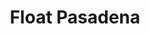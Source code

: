 ---
layout: place
title: "Float Pasadena"
permalink: /california/pasadena/float-pasadena.html
stateAbbr: CA
stateName: California
cityName: Pasadena
place_id: ChIJh0SGHV_DwoAR10qCbAdei0U
photos:
  - name: >-
      places/ChIJh0SGHV_DwoAR10qCbAdei0U/photos/AeeoHcJQSlCWMPH89UosthiiPl4mFvwTH-vW-FPaoptVgljizs17F3DlrP55F-BKE0wTohDkbaIUP67qHJvF5uR7SlrgJ07cY_vhdo4rR19LHlw_caVcOO_RjIC-Zv_1WwmDX8JTHbDDVw1nTw7NgRR3ywp5hN2Yh3T7Eh4V0ULtIW-HWuCsmMQeZNPUlfz9Wq1vUU76yGz3iWBo0jAttwqbN_1wDOh80yo9wxv7Z9tDwwlq5-pL8P1D2J-V7ChkU7pYTnrZriRR7nWV3gJ7IAu1UT1mBukUJGYQtTfCH8qj3OZT9w
    widthPx: 2048
    heightPx: 1371
    authorAttributions:
      - displayName: Float Pasadena
        uri: https://maps.google.com/maps/contrib/100209183537995035040
        photoUri: >-
          https://lh3.googleusercontent.com/a-/ALV-UjUPuLuk6OlAat5UkHMjRZ8k6X9Tz_2Jiz9HdoobQOuKkXs_rRg=s100-p-k-no-mo
    flagContentUri: >-
      https://www.google.com/local/imagery/report/?cb_client=maps_api_places.places_api&image_key=!1e10!2sAF1QipPS-2kR-qp9ZmTCkQveU575A3-insMTuereZ7Q5&hl=en-US
    googleMapsUri: >-
      https://www.google.com/maps/place//data=!3m4!1e2!3m2!1sAF1QipPS-2kR-qp9ZmTCkQveU575A3-insMTuereZ7Q5!2e10!4m2!3m1!1s0x80c2c35f1d864487:0x458b5e076c824ad7
  - name: >-
      places/ChIJh0SGHV_DwoAR10qCbAdei0U/photos/AeeoHcInw2G-OXU2tRw-AjxRvglYY4z7WRhiLiCNwf1zR43SS2cADesdl0tamKRcejslA6nCKPwpcUyHONrlLtCnSQv8g3JBxLYxvssY4ofmQ4riEjtUAn_7XDDOMEHjba1IZqVdhiQkjt3eNkaKVW1_l3wtZakddt4iyRhLifwS5-C4-h6UiBvtNpH9Lf43lR4Wek-Led38jqlg6BT1IE-OmhSIb89bQjLH4ih73qfFsvhAo9dFva1gHk4MrLGFNA-rw7wX4wNCJ0Br_zy5g5z3PzDsZ5YAYc8OuTRXCBK4YwT4yA
    widthPx: 2048
    heightPx: 1365
    authorAttributions:
      - displayName: Float Pasadena
        uri: https://maps.google.com/maps/contrib/100209183537995035040
        photoUri: >-
          https://lh3.googleusercontent.com/a-/ALV-UjUPuLuk6OlAat5UkHMjRZ8k6X9Tz_2Jiz9HdoobQOuKkXs_rRg=s100-p-k-no-mo
    flagContentUri: >-
      https://www.google.com/local/imagery/report/?cb_client=maps_api_places.places_api&image_key=!1e10!2sAF1QipNe6eFkwRkqIm5YCA_dLpngW1NAmywzY1nZlyty&hl=en-US
    googleMapsUri: >-
      https://www.google.com/maps/place//data=!3m4!1e2!3m2!1sAF1QipNe6eFkwRkqIm5YCA_dLpngW1NAmywzY1nZlyty!2e10!4m2!3m1!1s0x80c2c35f1d864487:0x458b5e076c824ad7
  - name: >-
      places/ChIJh0SGHV_DwoAR10qCbAdei0U/photos/AeeoHcIJF93Uaek6QkFO06qDdWCcuxJFnk9EKWXvbvNxTnTZI7HJ4gtn2E53Xvgia_JBEQxbPMdwrbSyLL2TZ-hUfr8drUWYj5jGmXFtwcqcTqYrqiT_S83KrShgfqzEP2Sn9Q_3q9m62SXUf3wmcgqSr1jvjabSWCE9luoX93xrSdZnTi5_eIqnlI4hkfVKsTxwN5RCkIHdY6K7qJOJO0uINZUoSb5r6-NkGi93pXdNm7GNaKq0GAVEAOAnYyeJ05vKXKZofjcGL6Jk4ZG8jgm2ltmFQusGLd-oxmvuGC04nq19NyRt4ch1hlI7YyvXdRHpyxmz8AmuEH0wNU5D89tZDGZ44WLLGVpK7UBY6BHQj8JrKIprrJF7QXNxhrJ37FP6OmqDkhyBU-Nja3la38Er4Q27jYEFR8sXa7O8LGQWnA6Grj5i
    widthPx: 3599
    heightPx: 4800
    authorAttributions:
      - displayName: Jason Lin
        uri: https://maps.google.com/maps/contrib/104353524709313134733
        photoUri: >-
          https://lh3.googleusercontent.com/a/ACg8ocKfX4ODrZJLf1l0nRHZdohcAtUgC232QRtAYsYmoArbDbMx8w=s100-p-k-no-mo
    flagContentUri: >-
      https://www.google.com/local/imagery/report/?cb_client=maps_api_places.places_api&image_key=!1e10!2sCIHM0ogKEICAgIDrj6aZ8wE&hl=en-US
    googleMapsUri: >-
      https://www.google.com/maps/place//data=!3m4!1e2!3m2!1sCIHM0ogKEICAgIDrj6aZ8wE!2e10!4m2!3m1!1s0x80c2c35f1d864487:0x458b5e076c824ad7
  - name: >-
      places/ChIJh0SGHV_DwoAR10qCbAdei0U/photos/AeeoHcItYHwVHbMvNahnhjYGSE41YthKrCIXbJzbTr6S_ZL8WX6c0maRUCMGFXF3SBdQGsN4-8bKXhEDGk7MgZbn0oGfuWVjeQzkhj4WtYUzEIGNNYHoWD9FLmbWfPAW4kOWx6N3ky7Mm9N1RxnrVTKh6UOIaJSLVSd0HJ19lyOXqQttdCec6MjZiwnRQcXPDikVxMVOEFLjNLNtHPBc5NPXTwcZlEm9NET6eHE7KUUIpzSygitPMPy-K6n0RrRsmk_gT5ouFDvmtGARkFxMTlyxhuOIwObTK69D0eUMR25pSfzSC0FFJ3RrQk2GLcV6u8-bWRv47Lnuy9HH03FqyoGwmAaMKQA89F2ttT772L6E3BlpMB2Osmqpl7VFdLXZIOftpsJZnnbqHUZxWaNIOd1-RKpptlHbA1ISS1TRmNK44fzM_w
    widthPx: 3599
    heightPx: 4800
    authorAttributions:
      - displayName: Jason Lin
        uri: https://maps.google.com/maps/contrib/104353524709313134733
        photoUri: >-
          https://lh3.googleusercontent.com/a/ACg8ocKfX4ODrZJLf1l0nRHZdohcAtUgC232QRtAYsYmoArbDbMx8w=s100-p-k-no-mo
    flagContentUri: >-
      https://www.google.com/local/imagery/report/?cb_client=maps_api_places.places_api&image_key=!1e10!2sCIHM0ogKEICAgIDrj6aZMw&hl=en-US
    googleMapsUri: >-
      https://www.google.com/maps/place//data=!3m4!1e2!3m2!1sCIHM0ogKEICAgIDrj6aZMw!2e10!4m2!3m1!1s0x80c2c35f1d864487:0x458b5e076c824ad7
  - name: >-
      places/ChIJh0SGHV_DwoAR10qCbAdei0U/photos/AeeoHcLAVTKoPQV0Bu281FbwZc3xNNO5bxEnRF5vQ5F2u0dJR55ThltFKaKRsZ3YPNnJGQxEtbyGJeXabCfih-8qrer3UY-GptlwQgHDx9jpUDBfpi83QTnW0iy8dbS7dp6NGt4Bgi81ZOfeepcv4aBJiflYYYH_i4AtPYeo6QW0KTsZNdfG6unEnlZuD2zSWzjAYJhT58WipmRFxuRHPEh-Hcv-UZ2-fO4cDV37MyP9rfk1aIdI9qQCkDBY7Xr1u6ymhocftNTaeAzsJzXXBB57Km05swTiauTkpMp2aWUHp86wDQ302gusUs08jmFT8i3LuS1qtHhs0LlRE9n7RgczvVfSE-l2GriF8xyC6cyu0TjSSxM43F8jj4x9A0hCdrQlwdTFIj8Xpw2ntNZOZnRyUVSDRskZ4PrP2eTz03KblfE
    widthPx: 3599
    heightPx: 4800
    authorAttributions:
      - displayName: Jason Lin
        uri: https://maps.google.com/maps/contrib/104353524709313134733
        photoUri: >-
          https://lh3.googleusercontent.com/a/ACg8ocKfX4ODrZJLf1l0nRHZdohcAtUgC232QRtAYsYmoArbDbMx8w=s100-p-k-no-mo
    flagContentUri: >-
      https://www.google.com/local/imagery/report/?cb_client=maps_api_places.places_api&image_key=!1e10!2sCIHM0ogKEICAgIDrj6a7Dw&hl=en-US
    googleMapsUri: >-
      https://www.google.com/maps/place//data=!3m4!1e2!3m2!1sCIHM0ogKEICAgIDrj6a7Dw!2e10!4m2!3m1!1s0x80c2c35f1d864487:0x458b5e076c824ad7
  - name: >-
      places/ChIJh0SGHV_DwoAR10qCbAdei0U/photos/AeeoHcIDsW35lj-aR2TTy-NttMnjoUp-0j6a7bSJpaOF34pKduUVSvR1tl86iOT1GDz9up0BMhzjHiPyppcDYwRmpRs8AR9tYRkV8bdzRTDrghdXrakzBS9KC3tcUp6IV3WFEQZA6Po5H6v8KBq4X7oUAgbxyg_ojh6NzouktDxZqpb0UYB0WuZ_FG2WcEF0tzVOFIRcujEjaNHqtxAkJSumTE0jT1bNV9yS0sqcFOUNHi8QzKmRy_3t6403AQSUo22-sjjXszO_wIywYuK5dXurCVxWTX_Yq38s5GkqDaYZxOAmEbOP7Gvw1Kw52lveEr7w_LcBy4gymopLaKVF_lqJ7aCwUAHqBkC3VW_r_-3KRu2-eCsLSJOcflZplRjryZ3ypqINfKPN9_UVZdSC6xSwK7RaRZlgnKo2ISdDw7iJlNNmQHc
    widthPx: 1033
    heightPx: 1372
    authorAttributions:
      - displayName: Carlo N.
        uri: https://maps.google.com/maps/contrib/101680887019881172299
        photoUri: >-
          https://lh3.googleusercontent.com/a-/ALV-UjU8Y9Xe8NXGEDSQtYrgdmgizh7sgcFuZAKLd8RusFf7W_wjqw96Cg=s100-p-k-no-mo
    flagContentUri: >-
      https://www.google.com/local/imagery/report/?cb_client=maps_api_places.places_api&image_key=!1e10!2sCIHM0ogKEICAgICfzrzAwAE&hl=en-US
    googleMapsUri: >-
      https://www.google.com/maps/place//data=!3m4!1e2!3m2!1sCIHM0ogKEICAgICfzrzAwAE!2e10!4m2!3m1!1s0x80c2c35f1d864487:0x458b5e076c824ad7
  - name: >-
      places/ChIJh0SGHV_DwoAR10qCbAdei0U/photos/AeeoHcI_Xp3UxK11Rg6-MVX1VbIMKvJpQNyNYJywEeB4kDcZvJ5nB7a3eN6ZKPKZumygm38Vvn58xfzSQhscsgKyCkKXv73Mtzv9q_tcyp9aG_Q5QZ50dQXe3t2u8SBXHkF4rahf-sHfRZFlpOQi_m1v1gcVsXENGrcpx0Yio0tsuBISC5MOBicEhdbV335eVdsNz64n3eBD672WQb5ESC_QUntPn_Xl7Yd4_e1UFNaPKx8H-qBAAlZvnFbSj8ccRQWxujeMRKEGc7QmBvgmHCTOtUVf_rZnetSStJ1oR7glM2l3-LU6PytOgZE-QRU5a-deRU8rGGnlcqiTnmjS5VugzbW4KiX6_vW8PUUWWdz9Ku1cYmi2tKTGIvftO3cl6omoS76Wt62YXCfrPRVPfgIEIsJbbQATFL2lYWNRrOGrvSq8Wko
    widthPx: 4032
    heightPx: 3024
    authorAttributions:
      - displayName: Susanna SS
        uri: https://maps.google.com/maps/contrib/108061464935798864805
        photoUri: >-
          https://lh3.googleusercontent.com/a/ACg8ocIAjOtaAF0hv85korHcFMnz3vfM-mAJ_UFlNXvhVys3tw5C2w=s100-p-k-no-mo
    flagContentUri: >-
      https://www.google.com/local/imagery/report/?cb_client=maps_api_places.places_api&image_key=!1e10!2sCIHM0ogKEICAgIDBqrG9kgE&hl=en-US
    googleMapsUri: >-
      https://www.google.com/maps/place//data=!3m4!1e2!3m2!1sCIHM0ogKEICAgIDBqrG9kgE!2e10!4m2!3m1!1s0x80c2c35f1d864487:0x458b5e076c824ad7
  - name: >-
      places/ChIJh0SGHV_DwoAR10qCbAdei0U/photos/AeeoHcJGEpe0uvOav2gSQlMj5_FlHNXyMWcxksPcBEhVbyOS-5lfjNlTJiEXNeIXYNUkX-IQKbtLRF215L0rkWRqKPhBYhIRddrK3K9qWedZcwFE_3ajceGYrDTxv5Rna0R3r4n2SF2dEUzXkcpnCn2C7x10CDYf2R1NhhzTbfBjPe7M3_e4A4uhN1UscjPyO4Y0NL90oVaOFWzW_1lMbH-gNMHHLdhfaI3zrOV-ODX7iR1t6OQ_8LHNSB58nFeFwjMQtIPaQb0iFZYddhpOR46MpF3JJhxsrAM8NJj9NcXcQPccSEojtXsqXcqu9jaiEq1PkyDQL1GZ6tNQ4nkVrpiTRDipBoJN-SrnMG12MFWg4dSA1LtyI2ZzPoxK4L2peszbpbUytKqm1nOawf1zf3Do9SWHjnydNNvOFK9cZj4t9OcQHQ
    widthPx: 3024
    heightPx: 3024
    authorAttributions:
      - displayName: Shang-Lin Chen
        uri: https://maps.google.com/maps/contrib/106265206715059423586
        photoUri: >-
          https://lh3.googleusercontent.com/a/ACg8ocKBClFKbjrdR_Qh0rUZXUtUIf8ImoCPMlhEOKhl3NsXNl401A=s100-p-k-no-mo
    flagContentUri: >-
      https://www.google.com/local/imagery/report/?cb_client=maps_api_places.places_api&image_key=!1e10!2sCIHM0ogKEICAgICr3Ni0PQ&hl=en-US
    googleMapsUri: >-
      https://www.google.com/maps/place//data=!3m4!1e2!3m2!1sCIHM0ogKEICAgICr3Ni0PQ!2e10!4m2!3m1!1s0x80c2c35f1d864487:0x458b5e076c824ad7
  - name: >-
      places/ChIJh0SGHV_DwoAR10qCbAdei0U/photos/AeeoHcL3xT9oUSv0tjxbIzqso75IpAlLLlofVDDjh9_8LFwbt4LdkYlqIE7yiiI_7MABzNsPa1mTxxyVov7MrrOPk8y4wmB8FUyLjEYM8EW9y9X2K0PpP95KQVgNIfEdPHAZfzzYJ0NDn5yHUITBdoQf8UPYEj6l2fGeNrrsdcAnrmDaQ7S2CS3q4Ax6dioVfMcRvMwUYnhwsB7_mVqsJk-esNgvlAQlLSoTcqlUYmvDRthGEdvSt7tBI3gtCuoN5gqpZOC7P7MqsQDA8sQCXmyoP7LPcpiqeMODLV8UhyKtNvWtM6nDaSzApfI3upqJJ6_zeV8S2GEAnusXqePVl19CMcvmj83U4lA6e7DsnMcvGSKcTfHStsmnY7VxDAKHSTdPWDAiJTPiKAtKhsvN1BZx6XcBIaaessDqiTBiAFLiwT_vQCGq
    widthPx: 3000
    heightPx: 4000
    authorAttributions:
      - displayName: Scott Pactor
        uri: https://maps.google.com/maps/contrib/113051955550429583127
        photoUri: >-
          https://lh3.googleusercontent.com/a-/ALV-UjVkhxscqy4uaVzWZBRwVt0GjcY7llMw61nKtKlTJuBSujjxv5e7=s100-p-k-no-mo
    flagContentUri: >-
      https://www.google.com/local/imagery/report/?cb_client=maps_api_places.places_api&image_key=!1e10!2sCIHM0ogKEICAgICTs7SbtgE&hl=en-US
    googleMapsUri: >-
      https://www.google.com/maps/place//data=!3m4!1e2!3m2!1sCIHM0ogKEICAgICTs7SbtgE!2e10!4m2!3m1!1s0x80c2c35f1d864487:0x458b5e076c824ad7
  - name: >-
      places/ChIJh0SGHV_DwoAR10qCbAdei0U/photos/AeeoHcIoQ_0mB7DcLanxZReeZ-UN0hxGZaY5kp4SN_y7Fj6DELYVCGL18a_GlZHloHtgPgJwK9_i5hqIq1OS13n_4gY-xBa6n8P9xypv0mzho3ojZH4w7qbdnLzMqKWX1nst12RQzfgfezjun29qT0mWzWJqCz0EGOq8wKVliRXfARegUTJuK3Z5U3In6RfwwF9iKMWHp2zViVAbEt84qrAGS9ghSRyuJXhX0SB-LQEqGUW4PrFb1UUMqbd9pJ_c9XXNzBo6ODfKSSBil11CBO91MUOZh4cwSbMwXS1BBbHz-10c7u4r0iFx4y4AHCNkx03opQbwWD5rQ41xiSP9xbyo90xY0BsfmAjJ7fYuR1XReS7GuodfYTmCQYLI92ni_VJC42B5CSM5sBxjMIJDh4YPBF4Rw2WkMnQVcwFlD_m-WxEkhuk
    widthPx: 2976
    heightPx: 3968
    authorAttributions:
      - displayName: Ashley Wu
        uri: https://maps.google.com/maps/contrib/115998081227604259453
        photoUri: >-
          https://lh3.googleusercontent.com/a/ACg8ocLbIuIqhI2R2N6JpczVHsL_tfUapX2GJamYMMoEuLvTPXNCOA=s100-p-k-no-mo
    flagContentUri: >-
      https://www.google.com/local/imagery/report/?cb_client=maps_api_places.places_api&image_key=!1e10!2sCIHM0ogKEICAgICkoteTsAE&hl=en-US
    googleMapsUri: >-
      https://www.google.com/maps/place//data=!3m4!1e2!3m2!1sCIHM0ogKEICAgICkoteTsAE!2e10!4m2!3m1!1s0x80c2c35f1d864487:0x458b5e076c824ad7
address: 380 S Lake Ave, Pasadena, CA 91101, USA
street: 380 S Lake Ave
city: Pasadena
state: CA
zip: '91101'
country: USA
neighborhood: null
latitude: '34.139357'
longitude: '-118.131628'
accessibility_options:
  wheelchairAccessibleParking: true
  wheelchairAccessibleRestroom: true
  wheelchairAccessibleSeating: true
business_status: OPERATIONAL
name: Float Pasadena
google_maps_links:
  directionsUri: >-
    https://www.google.com/maps/dir//''/data=!4m7!4m6!1m1!4e2!1m2!1m1!1s0x80c2c35f1d864487:0x458b5e076c824ad7!3e0
  placeUri: https://maps.google.com/?cid=5011202396358068951
  writeAReviewUri: >-
    https://www.google.com/maps/place//data=!4m3!3m2!1s0x80c2c35f1d864487:0x458b5e076c824ad7!12e1
  reviewsUri: >-
    https://www.google.com/maps/place//data=!4m4!3m3!1s0x80c2c35f1d864487:0x458b5e076c824ad7!9m1!1b1
  photosUri: >-
    https://www.google.com/maps/place//data=!4m3!3m2!1s0x80c2c35f1d864487:0x458b5e076c824ad7!10e5
primary_type: Coffee Shop
opening_hours:
  regular: null
  current: null
secondary_opening_hours:
  regular:
    weekdayDescriptions: null
    type: null
  current:
    weekdayDescriptions: null
    type: null
phone: (626) 844-3488
price_level: PRICE_LEVEL_INEXPENSIVE
price_range: $10 &ndash; $20
rating: '4.5'
rating_count: 201
website: http://www.floatcoffeeshop.com/
description: null
reviews: null
parking_options: null
payment_options: null
allow_dogs: null
curbside_pickup: null
delivery: null
dine_in: null
good_for_children: null
good_for_groups: null
good_for_sports: null
live_music: null
menu_for_children: null
outdoor_seating: null
reservable: null
restroom: null
serves_beer: null
serves_breakfast: null
serves_brunch: null
serves_cocktails: null
serves_coffee: null
serves_dinner: null
serves_dessert: null
serves_lunch: null
serves_vegetarian_food: null
serves_wine: null
takeout: null

---